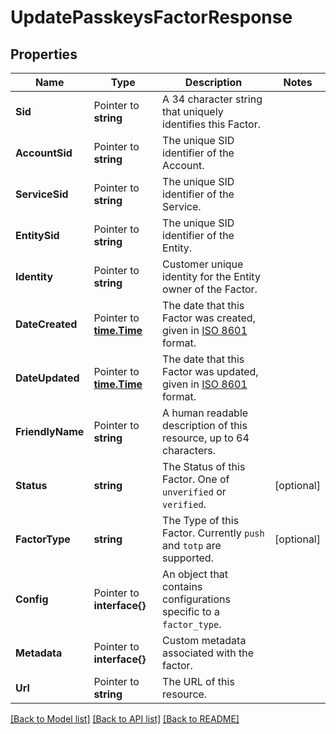# UpdatePasskeysFactorResponse

## Properties

Name | Type | Description | Notes
------------ | ------------- | ------------- | -------------
**Sid** | Pointer to **string** | A 34 character string that uniquely identifies this Factor. |
**AccountSid** | Pointer to **string** | The unique SID identifier of the Account. |
**ServiceSid** | Pointer to **string** | The unique SID identifier of the Service. |
**EntitySid** | Pointer to **string** | The unique SID identifier of the Entity. |
**Identity** | Pointer to **string** | Customer unique identity for the Entity owner of the Factor. |
**DateCreated** | Pointer to [**time.Time**](time.Time.md) | The date that this Factor was created, given in [ISO 8601](https://en.wikipedia.org/wiki/ISO_8601) format. |
**DateUpdated** | Pointer to [**time.Time**](time.Time.md) | The date that this Factor was updated, given in [ISO 8601](https://en.wikipedia.org/wiki/ISO_8601) format. |
**FriendlyName** | Pointer to **string** | A human readable description of this resource, up to 64 characters. |
**Status** | **string** | The Status of this Factor. One of `unverified` or `verified`. |[optional] 
**FactorType** | **string** | The Type of this Factor. Currently `push` and `totp` are supported. |[optional] 
**Config** | Pointer to **interface{}** | An object that contains configurations specific to a `factor_type`. |
**Metadata** | Pointer to **interface{}** | Custom metadata associated with the factor. |
**Url** | Pointer to **string** | The URL of this resource. |

[[Back to Model list]](../README.md#documentation-for-models) [[Back to API list]](../README.md#documentation-for-api-endpoints) [[Back to README]](../README.md)


